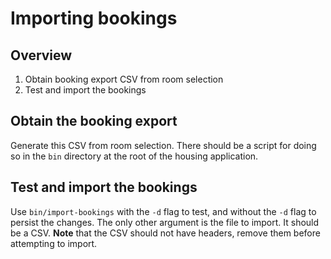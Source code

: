 # Importing bookings

## Overview

1. Obtain booking export CSV from room selection
2. Test and import the bookings

## Obtain the booking export

Generate this CSV from room selection. There should be a script for doing so in
the `bin` directory at the root of the housing application.

## Test and import the bookings

Use `bin/import-bookings` with the `-d` flag to test, and without the `-d` flag
to persist the changes. The only other argument is the file to import. It should
be a CSV. **Note** that the CSV should not have headers, remove them before
attempting to import.
